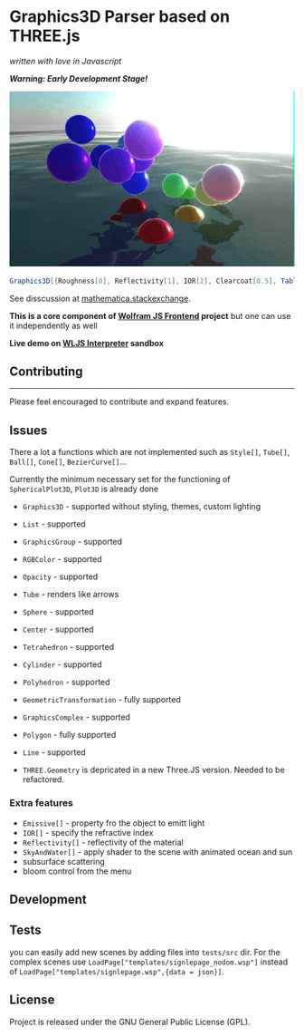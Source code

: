 # Graphics3D Parser based on THREE.js
*written with love in Javascript*

***Warning: Early Development Stage!***

![ocean](imgs/demo.gif)

```mathematica
Graphics3D[{Roughness[0], Reflectivity[1], IOR[2], Clearcoat[0.5], Table[{RGBColor[Normalize[i]], Sphere[i]}, {i, RandomReal[{-5,5}, {40,3}]}], SkyAndWater[]}, Background->None, Lighting->None]
```

See disscussion at [mathematica.stackexchange](https://mathematica.stackexchange.com/a/215025/53728).

__This is a core component of [Wolfram JS Frontend](https://github.com/JerryI/wolfram-js-frontend) project__
but one can use it independently as well

__Live demo on [WLJS Interpreter](https://github.com/JerryI/wljs-interpreter) sandbox__ 


## Contributing
------------

Please feel encouraged to contribute and expand features.

Issues
------
There a lot a functions which are not implemented such as ``Style[]``, ``Tube[]``, ``Ball[]``, ``Cone[]``, ``BezierCurve[]``...

Currently the minimum necessary set for the functioning of ``SphericalPlot3D``, ``Plot3D`` is already done
- ``Graphics3D`` - supported without styling, themes, custom lighting
- ``List`` - supported
- ``GraphicsGroup`` - supported
- ``RGBColor`` - supported
- ``Opacity`` - supported
- ``Tube`` - renders like arrows
- ``Sphere`` - supported
- ``Center`` - supported
- ``Tetrahedron`` - supported
- ``Cylinder`` - supported
- ``Polyhedron`` - supported
- ``GeometricTransformation`` - fully supported
- ``GraphicsComplex`` - supported
- ``Polygon`` - fully supported
- ``Line`` - supported


- ``THREE.Geometry`` is depricated in a new Three.JS version. Needed to be refactored.

### Extra features
- ``Emissive[]`` - property fro the object to emitt light
- ``IOR[]`` - specify the refractive index
- ``Reflectivity[]`` - reflectivity of the material
- ``SkyAndWater[]`` - apply shader to the scene with animated ocean and sun
- subsurface scattering
- bloom control from the menu

## Development

## Tests
you can easily add new scenes by adding files into `tests/src` dir. 
For the complex scenes use `LoadPage["templates/signlepage_nodom.wsp"]` instead of `LoadPage["templates/signlepage.wsp",{data = json}]`.

## License

Project is released under the GNU General Public License (GPL).
